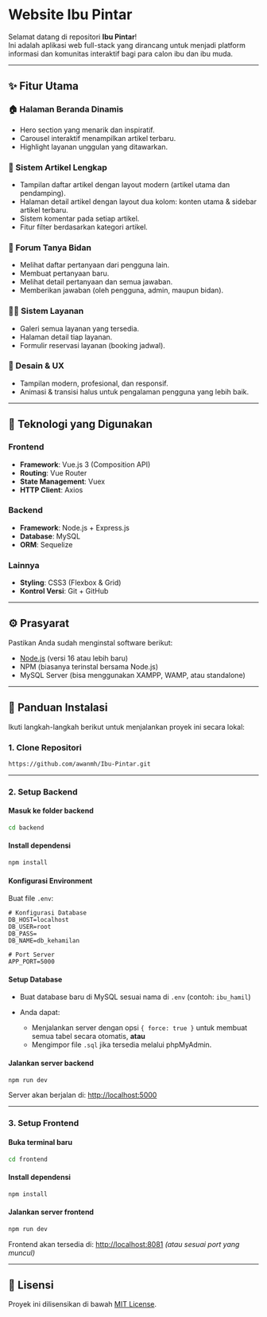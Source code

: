 # Website Ibu Pintar

Selamat datang di repositori **Ibu Pintar**!  
Ini adalah aplikasi web full-stack yang dirancang untuk menjadi platform informasi dan komunitas interaktif bagi para calon ibu dan ibu muda.

---

## ✨ Fitur Utama

### 🏠 Halaman Beranda Dinamis
- Hero section yang menarik dan inspiratif.
- Carousel interaktif menampilkan artikel terbaru.
- Highlight layanan unggulan yang ditawarkan.

### 📰 Sistem Artikel Lengkap
- Tampilan daftar artikel dengan layout modern (artikel utama dan pendamping).
- Halaman detail artikel dengan layout dua kolom: konten utama & sidebar artikel terbaru.
- Sistem komentar pada setiap artikel.
- Fitur filter berdasarkan kategori artikel.

### 💬 Forum Tanya Bidan
- Melihat daftar pertanyaan dari pengguna lain.
- Membuat pertanyaan baru.
- Melihat detail pertanyaan dan semua jawaban.
- Memberikan jawaban (oleh pengguna, admin, maupun bidan).

### 🧘‍♀️ Sistem Layanan
- Galeri semua layanan yang tersedia.
- Halaman detail tiap layanan.
- Formulir reservasi layanan (booking jadwal).

### 🎨 Desain & UX
- Tampilan modern, profesional, dan responsif.
- Animasi & transisi halus untuk pengalaman pengguna yang lebih baik.

---

## 🧰 Teknologi yang Digunakan

### Frontend
- **Framework**: Vue.js 3 (Composition API)
- **Routing**: Vue Router
- **State Management**: Vuex
- **HTTP Client**: Axios

### Backend
- **Framework**: Node.js + Express.js
- **Database**: MySQL
- **ORM**: Sequelize

### Lainnya
- **Styling**: CSS3 (Flexbox & Grid)
- **Kontrol Versi**: Git + GitHub

---

## ⚙️ Prasyarat

Pastikan Anda sudah menginstal software berikut:
- [Node.js](https://nodejs.org/) (versi 16 atau lebih baru)
- NPM (biasanya terinstal bersama Node.js)
- MySQL Server (bisa menggunakan XAMPP, WAMP, atau standalone)

---

## 🚀 Panduan Instalasi

Ikuti langkah-langkah berikut untuk menjalankan proyek ini secara lokal:

### 1. Clone Repositori
```bash
https://github.com/awanmh/Ibu-Pintar.git
````

---

### 2. Setup Backend

#### Masuk ke folder backend

```bash
cd backend
```

#### Install dependensi

```bash
npm install
```

#### Konfigurasi Environment

Buat file `.env`:

```env
# Konfigurasi Database
DB_HOST=localhost
DB_USER=root
DB_PASS=
DB_NAME=db_kehamilan

# Port Server
APP_PORT=5000
```

#### Setup Database

* Buat database baru di MySQL sesuai nama di `.env` (contoh: `ibu_hamil`)
* Anda dapat:

  * Menjalankan server dengan opsi `{ force: true }` untuk membuat semua tabel secara otomatis, **atau**
  * Mengimpor file `.sql` jika tersedia melalui phpMyAdmin.

#### Jalankan server backend

```bash
npm run dev
```

Server akan berjalan di: [http://localhost:5000](http://localhost:5000)

---

### 3. Setup Frontend

#### Buka terminal baru

```bash
cd frontend
```

#### Install dependensi

```bash
npm install
```

#### Jalankan server frontend

```bash
npm run dev
```

Frontend akan tersedia di: [http://localhost:8081](http://localhost:8081) *(atau sesuai port yang muncul)*

---

## 📄 Lisensi

Proyek ini dilisensikan di bawah [MIT License](LICENSE).
